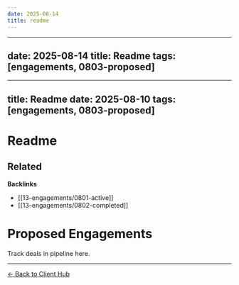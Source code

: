 ```yaml
---
date: 2025-08-14
title: readme
---
```

---
date: 2025-08-14
title: Readme
tags: [engagements, 0803-proposed]
---
---
title: Readme
date: 2025-08-10
tags: [engagements, 0803-proposed]
---
# Readme

<!-- RELATED:START -->

## Related
**Backlinks**
- [[13-engagements/0801-active]]
- [[13-engagements/0802-completed]]

<!-- RELATED:END -->

# Proposed Engagements
Track deals in pipeline here.

---
[← Back to Client Hub](https://www.builtbyrays.com/Client-Vault/portal)